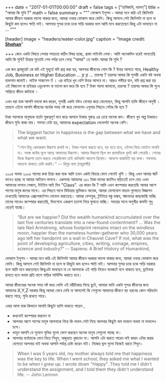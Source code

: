  
+++
date = "2017-01-01T00:00:00"
draft = false
tags = ["হাবিজাবি, দরসন্"]
title = "আমরা কি সুখি ?"
math = false
summary = """
ফোকাস ইলুশন - আমরা মনে করি এই জিনিসটা আমার জীবনে দরকার ভালো থাকার জন্য, আমরা ওভার ফোকাস করে ফেলি। কিন্তু আসলে সেই জিনিসটা না হলে বা কিছুটা কম হলেও ক্ষতি নাই। আপনার সুন্দর চকে চকে গাড়ি দরকার বলে আমি মনে করতেছেন কিন্তু এটা ভাবছেন না ... 
"""

[header]
image = "headers/water-color.jpg"
caption = "Image credit: [**Shohan**](https://github.com/shohan4556/)"

+++
কোন একটা বিষয়ে লেখার সবচেয়ে কঠিন বিষয় হচ্ছে, প্রথম লাইনটা লেখা। আমি অনেকদিন ধরেই ভাবতেছি আমি কি সুখি? চিন্তার সুতোটা শেষ পর্যন্ত চলে গেছে 
"আমরা" তে অর্থাৎ আমরা কি সুখি ?
 
 এক জন গ্র্যাজুয়েট কে যদি এই মুহূর্তে যদি প্রশ্ন করা হয়, আপনার জীবনের গোল কি ? উত্তর আসতে পারে, Healthy Job, Business or Higher Education ... ব্লা ব্লা ...  তারপর ? তারপর আবার কি সুন্দরী  একটা বউ অথবা  হান্ডসাম জামাই। লাইফ সাকসেস !! । এর বাইরে খুব বেশি উত্তর আসবে না।  আরও গভীরে যান, যদি প্রশ্ন করা হয় এই বিজনেস বা হাইয়ার এডুকেশন বা ভালো জব করে কি হবে ?  টাকা পয়সা কামাবো, তারপর ? তারপর আবার কি সুখে শান্তিতে জীবন কাটাবো ।

এখন ধরা যাক আপনি ভালো জব করেন, সুন্দরী একটা বউও যোগার করে ফেলেছেন, কিন্তু আপনি ব্যক্তি জীবনে অসুখী । তাহলে এইযে আপনি জীবনের অর্ধেক সময় নষ্ট করে ফেললেন এগুলার পিছনে সেটার কি হবে ? 

টাকা পয়সাকে মানুষকে যতটা গুরুত্বপূর্ণ মনে করে আসলে টাকার গুরুত্ব এর চেয়ে অনেক কম। জীবনে খুব অল্প টাকায়ও জীবনে সুখি থাকা যায়। সমস্যা যেটা হয়, আমাদের  expectation লেভেলটা অনেক বেশি।  
 > The biggest factor in happiness is the gap between what we have and what we want. 

>"শোন হিমু কোনরকম উচ্চাশা রাখবি না। টাকা-পয়সা করতে হবে, বড় হতে হবে, এইসব নিয়ে মোটেও ভাববি না। সমস্ত কষ্টের মূলে আছে আমাদের উচ্চাশা। আমার উচ্চাশা 
ছিল বল প্রথমদিকে খুবই কষ্ট পেয়েছি।  শেষের দিকে উচ্চাশা ত্যাগ করতে পেরেছিলাম তাই খানিকটা আনন্দে ছিলাম। আনন্দে থাকাটাই বড় কথা। সবসময় আনন্দে থাকতে 
চেষ্টা করবি।" -- হিমুর বাবা (ময়ূরাক্ষী) 

২০০৪ অথবা ২০০৫ সালের কথা চিন্তা করা যাক আমি তখন একটা ফিচার ফোন পেলেই খুশি । কিন্তু এখন আমার স্মার্ট ফনেও হচ্ছে না আমার আইফন লাগবে। 
একসময় আমাদের ১৫০ টাকা দামের ক্যাসিও ঘড়িতেই চলে যেত এখন আমাদের লাগবে সেজান, টাইটান আই মিন "Class".
এর কারন কি ? আমি এখন কম্পেয়ার করতেছি আমার আশে পাশের মানুষ জনের সাথে। এর পিছনে সাথে মিডিয়ার ভুমিকাও অনেক, আমরা যোগাযোগ মাধ্যম গুলোতে বিজ্ঞাপন দেখতেছি আমাদের এক্সপেকটেশন লেভেল বারতেছে। আমরা ফেসবুক, টুইটারে বন্ধু বান্ধব, স্বজনদের কাছাকাছি যাচ্ছি তাদের সাথেও কম্পেয়ার করতেছি, দিনশেষে একরাশ হতাশা নিয়ে ঘুমাতে যাচ্ছি। সময়ের সাথে অসুখীর কার্ভটা শুধু বেড়েই যাচ্ছে। 

> “But are we happier? Did the wealth humankind accumulated over the last five centuries translate into a new-found contentment? … Was the late Neil Armstrong, whose footprint remains intact on the windless moon, happier than the nameless hunter-gatherer who 30,000 years ago left her handprint on a wall in Chauvet Cave? If not, what was the point of developing agriculture, cities, writing, coinage, empires, science and industry?” --  Sapiens: A Brief History of Humankind, 

ফোকাস ইলুশন - আমরা মনে করি এই জিনিসটা আমার জীবনে দরকার ভালো থাকার জন্য, আমরা ওভার ফোকাস করে ফেলি। কিন্তু আসলে সেই জিনিসটা না হলে বা কিছুটা কম হলেও ক্ষতি নাই। আপনার সুন্দর চকে চকে গাড়ি দরকার বলে আমি মনে করতেছেন কিন্তুএটা ভাবছেন না যে আপনাকে এই গাড়ি নিয়েও যানজটে বসে থাকতে হবে, ড্রাইভার রাখতে হবে অথবা প্রতি মাসে গাড়ির সার্ভিসিং করাতে হবে।

আমরা জীবনেরর অনেক সময় নষ্ট করে ফেলি এই মরীচিকার পিছে ছুটে, আমারা ভাবি একটা সুন্দর জীবনের জন্য আমাদের X,Y,Z দরকার কিন্তু আমরা ভেবে দেখি না 
আসলেই কি সেগুলো আমাদের জীবনে বড় ধরনের কোন পরিবর্তন করতে পারে, সুখি রাখতে পারে। 

এবার আসা যাক কিভাবে আপনি কিছুটা হ্যাপি থাকতে পারেন , 
- কখনোই কম্পেয়ার করবেন না 
- আপনার আশে পাশের মানুষ আপনাকে নিয়ে কি ভাবল সেটা নিয়ে আপনার কিছুটা কম ভাবলে অথবা না ভাবলেও চলে। 
- ভাবুন আপনি যে সুযোগ সুবিধা গুলো ভোগ করছেন অনেক মানুষ সেগুলো পাচ্ছে না। 
- আপনার ব্যর্থতাকে মেনে নিতে শিখুন, অজুহাত খুজবেন না। আপনি এটা করতে পারেন নাই কারন এটার করার যোগ্যতা আপনার নাই অথবা আপনি পর্যাপ্ত চেষ্টা করেন নাই।
নিজের ভুল গুলো নিজেই ধরতে শিখুন।  

> When I was 5 years old, my mother always told me that happiness was the key to life.
When I went school, they asked me what I wanted to be when I grew up. I wrote down "Happy". They told me I didn't understand the assignment, and I told them they didn't understand life. -- John Lennon























